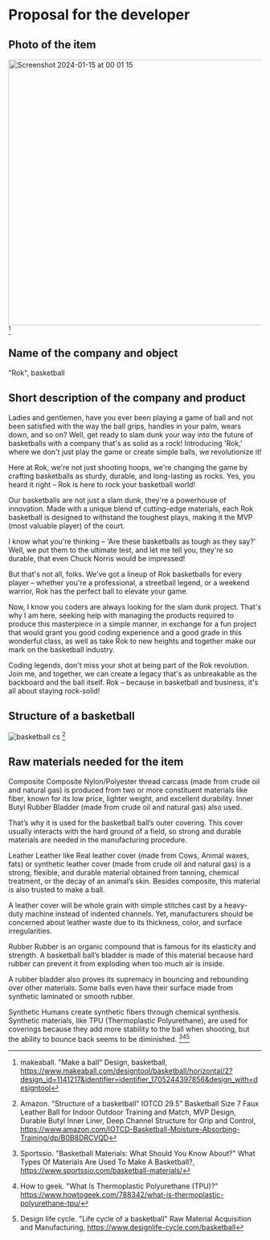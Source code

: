 # Proposal for the developer

## Photo of the item
<img width="528" alt="Screenshot 2024-01-15 at 00 01 15" src="https://github.com/Rokyyz/Unit3/assets/134658259/0722f44c-ae9d-43b2-8f4e-3cce414288bd"> [^1]

## Name of the company and object
"Rok", basketball 

## Short description of the company and product

Ladies and gentlemen, have you ever been playing a game of ball and not been satisfied with the way the ball grips, handles in your palm, wears down, and so on? Well, get ready to slam dunk your way into the future of basketballs with a company that's as solid as a rock! Introducing 'Rok,' where we don't just play the game or create simple balls, we revolutionize it!

Here at Rok, we're not just shooting hoops, we're changing the game by crafting basketballs as sturdy, durable, and long-lasting as rocks. Yes, you heard it right – Rok is here to rock your basketball world!

Our basketballs are not just a slam dunk, they're a powerhouse of innovation. Made with a unique blend of cutting-edge materials, each Rok basketball is designed to withstand the toughest plays, making it the MVP (most valuable player) of the court.

I know what you're thinking – 'Are these basketballs as tough as they say?' Well, we put them to the ultimate test, and let me tell you, they're so durable, that even Chuck Norris would be impressed!

But that's not all, folks. We've got a lineup of Rok basketballs for every player – whether you're a professional, a streetball legend, or a weekend warrior, Rok has the perfect ball to elevate your game.

Now, I know you coders are always looking for the slam dunk project. That's why I am here, seeking help with managing the products required to produce this masterpiece in a simple manner, in exchange for a fun project that would grant you good coding experience and a good grade in this wonderful class, as well as take Rok to new heights and together make our mark on the basketball industry.

Coding legends, don't miss your shot at being part of the Rok revolution. Join me, and together, we can create a legacy that's as unbreakable as the backboard and the ball itself. Rok – because in basketball and business, it's all about staying rock-solid!


## Structure of a basketball

![basketball cs](https://github.com/Rokyyz/Unit3/assets/134658259/e7928500-0660-4c9e-afd9-0b2dac7fa239) [^5]

## Raw materials needed for the item

Composite
Composite Nylon/Polyester thread carcass (made from crude oil and natural gas) is produced from two or more constituent materials like fiber, known for its low price, lighter weight, and excellent durability. Inner Butyl Rubber Bladder (made from crude oil and natural gas) also used.

That’s why it is used for the basketball ball’s outer covering. This cover usually interacts with the hard ground of a field, so strong and durable materials are needed in the manufacturing procedure.  

Leather
Leather like Real leather cover (made from Cows, Animal waxes, fats) or synthetic leather cover (made from crude oil and natural gas) is a strong, flexible, and durable material obtained from tanning, chemical treatment, or the decay of an animal’s skin. Besides composite, this material is also trusted to make a ball. 

A leather cover will be whole grain with simple stitches cast by a heavy-duty machine instead of indented channels. Yet, manufacturers should be concerned about leather waste due to its thickness, color, and surface irregularities.  

Rubber
Rubber is an organic compound that is famous for its elasticity and strength. A basketball ball’s bladder is made of this material because hard rubber can prevent it from exploding when too much air is inside. 

A rubber bladder also proves its supremacy in bouncing and rebounding over other materials. Some balls even have their surface made from synthetic laminated or smooth rubber.   

Synthetic
Humans create synthetic fibers through chemical synthesis. Synthetic materials, like TPU (Thermoplastic Polyurethane), are used for coverings because they add more stability to the ball when shooting, but the ability to bounce back seems to be diminished. [^2][^3][^4]

[^1]: makeaball. "Make a ball" Design, basketball, 
https://www.makeaball.com/designtool/basketball/horizontal/2?design_id=1141217&identifier=identifier_1705244397856&design_with=designtool

[^2]: Sportssio. "Basketball Materials: What Should You Know About?" What Types Of Materials Are Used To Make A Basketball?,
https://www.sportssio.com/basketball-materials/

[^3]: How to geek. "What Is Thermoplastic Polyurethane (TPU)?"
https://www.howtogeek.com/788342/what-is-thermoplastic-polyurethane-tpu/

[^4]: Design life cycle. "Life cycle of a basketball" Raw Material Acquisition and Manufacturing,
https://www.designlife-cycle.com/basketball

[^5]: Amazon. "Structure of a basketball" IOTCD 29.5" Basketball Size 7 Faux Leather Ball for Indoor Outdoor Training and Match, MVP Design, Durable Butyl Inner Liner, Deep Channel Structure for Grip and Control, 
https://www.amazon.com/IOTCD-Basketball-Moisture-Absorbing-Training/dp/B0B8DRCVQD
